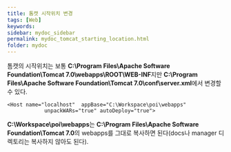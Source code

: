 ```yaml
---
title: 톰캣 시작위치 변경
tags: [Web]
keywords: 
sidebar: mydoc_sidebar
permalink: mydoc_tomcat_starting_location.html
folder: mydoc
---
```


톰캣의 시작위치는 보통 **C:\Program Files\Apache Software Foundation\Tomcat 7.0\webapps\ROOT\WEB-INF**지만 **C:\Program Files\Apache Software Foundation\Tomcat 7.0\conf\server.xml**에서 변경할 수 있다.

```
<Host name="localhost"  appBase="C:\Workspace\poi\webapps"
            unpackWARs="true" autoDeploy="true">
```

**C:\Workspace\poi\webapps**는 **C:\Program Files\Apache Software Foundation\Tomcat 7.0**의 webapps를 그대로 복사하면 된다(docs나 manager 디렉토리는 복사하지 않아도 된다). 